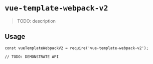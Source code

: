 # `vue-template-webpack-v2`

> TODO: description

## Usage

```
const vueTemplateWebpackV2 = require('vue-template-webpack-v2');

// TODO: DEMONSTRATE API
```
